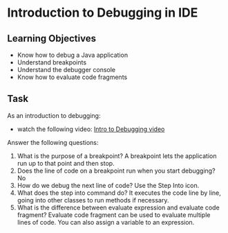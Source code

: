# Introduction to Debugging in IDE

## Learning Objectives
- Know how to debug a Java application
- Understand breakpoints
- Understand the debugger console
- Know how to evaluate code fragments

## Task
As an introduction to debugging:
- watch the following video: [Intro to Debugging video](https://youtu.be/ErVZrVWZrko)


Answer the following questions:
1. What is the purpose of a breakpoint?
A breakpoint lets the application run up to that point and then stop.
2. Does the line of code on a breakpoint run when you start debugging?
No
3. How do we debug the next line of code?
Use the Step Into icon.
4. What does the step into command do?
It executes the code line by line, going into other classes to run methods if necessary.
5. What is the difference between evaluate expression and evaluate code fragment?
Evaluate code fragment can be used to evaluate multiple lines of code. You can also assign a variable to an expression.
